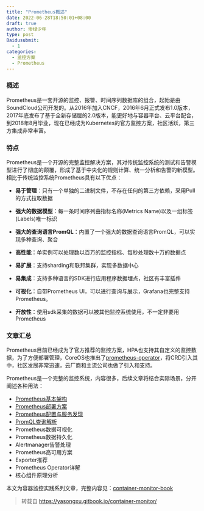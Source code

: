 ```yaml
---
title: "Prometheus概述"
date: 2022-06-28T18:50:01+08:00
draft: true
author: 惨绿少年
type: post
Baidusubmit:
  - 1
categories:
  - 监控方案
  - Prometheus
---
```


### 概述
Prometheus是一套开源的监控、报警、时间序列数据库的组合，起始是由SoundCloud公司开发的。从2016年加入CNCF，2016年6月正式发布1.0版本，2017年底发布了基于全新存储层的2.0版本，能更好地与容器平台、云平台配合，到2018年8月毕业，现在已经成为Kubernetes的官方监控方案，社区活跃，第三方集成非常丰富。
   
### 特点

  Prometheus是一个开源的完整监控解决方案，其对传统监控系统的测试和告警模型进行了彻底的颠覆，形成了基于中央化的规则计算、统一分析和告警的新模型。 相比于传统监控系统Prometheus具有以下优点：

* **易于管理**：只有一个单独的二进制文件，不存在任何的第三方依赖，采用Pull的方式拉取数据

* **强大的数据模型**：每一条时间序列由指标名称(Metrics Name)以及一组标签(Labels)唯一标识
* **强大的查询语言PromQL**：内置了一个强大的数据查询语言PromQL，可以实现多种查询、聚合

* **高性能**：单实例可以处理数以百万的监控指标、每秒处理数十万的数据点
* **易扩展**：支持sharding和联邦集群，实现多数据中心
* **易集成**：支持多种语言的SDK进行应用程序数据埋点，社区有丰富插件
* **可视化**：自带Prometheus UI，可以进行查询与展示，Grafana也完整支持Prometheus。
* **开放性**：使用sdk采集的数据可以被其他监控系统使用，不一定非要用Prometheus
   
### 文章汇总
Prometheus目前已经成为了官方推荐的监控方案，HPA也支持其自定义的监控数据，为了方便部署管理，CoreOS也推出了[prometheus-operator](https://github.com/coreos/prometheus-operator)，将CRD引入其中，社区发展非常迅速，云厂商和主流公司也做了引入和支持。

Prometheus是一个完整的监控系统，内容很多，后续文章将结合实际场景，分开阐述各种用法：

* [Prometheus基本架构](https://github.com/yasongxu/container-monitor/blob/master/opensource/agent/prometheus/Prometheus%E5%9F%BA%E6%9C%AC%E6%9E%B6%E6%9E%84.md)
* [Prometheus部署方案](https://github.com/yasongxu/container-monitor/blob/master/opensource/agent/prometheus/Prometheus%E9%83%A8%E7%BD%B2%E6%96%B9%E6%A1%88.md)
* [Prometheus配置与服务发现](https://github.com/yasongxu/container-monitor/blob/master/opensource/agent/prometheus/Prometheus%E7%9A%84%E9%85%8D%E7%BD%AE%E4%B8%8E%E6%9C%8D%E5%8A%A1%E5%8F%91%E7%8E%B0.md)
* [PromQL查询解析](https://github.com/yasongxu/container-monitor/blob/master/opensource/agent/prometheus/PromQL%E6%9F%A5%E8%AF%A2%E8%A7%A3%E6%9E%90.md)
* Prometheus数据可视化
* Prometheus数据持久化
* Alertmanager告警处理
* Prometheus高可用方案
* Exporter推荐
* Prometheus Operator详解
* 核心组件原理分析

本文为容器监控实践系列文章，完整内容见：[container-monitor-book](https://yasongxu.gitbook.io/container-monitor/)

> 转载自 
> https://yasongxu.gitbook.io/container-monitor/ 

